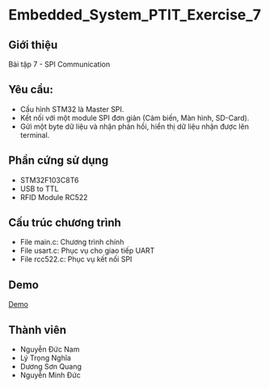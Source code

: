 # Embedded_System_PTIT_Exercise_7
## Giới thiệu
Bài tập 7 - SPI Communication
## Yêu cầu:
- Cấu hình STM32 là Master SPI. 
- Kết nối với một module SPI đơn giản (Cảm biến, Màn hình, SD-Card).
- Gửi một byte dữ liệu và nhận phản hồi, hiển thị dữ liệu nhận được lên terminal.
## Phần cứng sử dụng
- STM32F103C8T6
- USB to TTL
- RFID Module RC522
## Cấu trúc chương trình
- File main.c: Chương trình chính
- File usart.c: Phục vụ cho giao tiếp UART
- File rcc522.c: Phục vụ kết nối SPI
## Demo
 [Demo](https://youtu.be/0eL9D4CzhTM)

## Thành viên
- Nguyễn Đức Nam
- Lý Trọng Nghĩa
- Dương Sơn Quang
- Nguyễn Minh Đức

